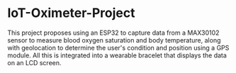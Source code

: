 # IoT-Oximeter-Project
This project proposes using an ESP32 to capture data from a MAX30102 sensor to measure blood oxygen saturation and body temperature, along with geolocation to determine the user's condition and position using a GPS module. All this is integrated into a wearable bracelet that displays the data on an LCD screen.
